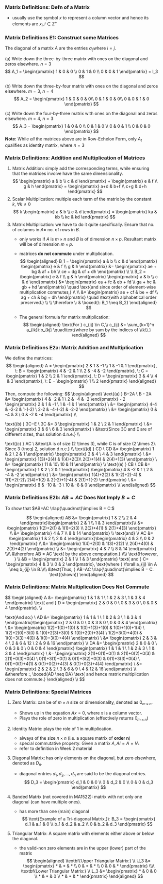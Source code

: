 ### Matrix Definitions: Defn of a Matrix
- usually use the symbol $x$ to represent a column vector and hence its elements are $x_i, i \in \mathbb{Z}^+$

### Matrix Definitions E1: Construct some Matrices
The diagonal of a matrix $A$ are the entries $a_{ij}​$ where $i=j$.

(a) Write down the three-by-three matrix with ones on the diagonal and zeros elsewhere.
$n = 3$
$$
A_1 = \begin{pmatrix}
1 & 0 & 0 \\
0 & 1 & 0 \\
0 & 0 & 1
\end{pmatrix} = I_3
$$

(b) Write down the three-by-four matrix with ones on the diagonal and zeros elsewhere.
$m = 3, \: n = 4$
$$
A_2 = \begin{pmatrix}
1 & 0 & 0 & 0\\
0 & 1 & 0 & 0\\
0 & 0 & 1 & 0
\end{pmatrix}
$$

(c) Write down the four-by-three matrix with ones on the diagonal and zeros elsewhere.
$m = 4, \: n = 3$
$$
A_3 =
\begin{pmatrix}
1 & 0 & 0 \\
0 & 1 & 0 \\
0 & 0 & 1 \\
0 & 0 & 0
\end{pmatrix}
$$
**Note:** While *all* the matrices above are in Row-Echelon Form, only $A_1$ qualifies as identity matrix, where $n = 3$
### Matrix Definitions: Addition and Multiplication of Matrices
1. Matrix Addition: simply add the corresponding terms, while ensuring that the matrices involve have the same dimensionality.
$$
\begin{pmatrix}
a & b \\
c & d
\end{pmatrix} + 
\begin{pmatrix}
e & f \\
g & h
\end{pmatrix} =
\begin{pmatrix}
a+d & b+f \\
c+g & d+h
\end{pmatrix}
$$
2. Scalar Multiplication: multiple each term of the matrix by the constant $k, \: \forall k \neq 0$
$$
k
\begin{pmatrix}
a & b \\
c & d
\end{pmatrix} =
\begin{pmatrix}
ka & kb \\
kc & kd
\end{pmatrix} 
$$
3. Matrix Multiplication: we have to do it quite specifically. Ensure that no. of columns in $A =$ no. of rows in $B$. 
	- only works if $A$ is $m \times n$ and $B$ is of dimension $n \times p$. Resultant matrix will be of dimension $m \times p$.
	- matrices **do not commute** under multiplication.
	$$
	\begin{aligned}
	B_1 = \begin{pmatrix}
	a & b \\
	c & d
	\end{pmatrix}
	\begin{pmatrix}
	e & f \\
	g & h
	\end{pmatrix} &=
	\begin{pmatrix}
	ae + bg & af + bh \\
	ce + dg & cf + dh
	\end{pmatrix} \\ \\
	B_2 = \begin{pmatrix}
	e & f \\
	g & h
	\end{pmatrix}
	\begin{pmatrix}
	a & b \\
	c & d
	\end{pmatrix}
	&= 
	\begin{pmatrix}
	ea + fc & eb + fd \\
	ga + hc & gb + hd
	\end{pmatrix} \quad \text{and since order of element-wise multiplication commutes,} \\ \\
	&=
	\begin{pmatrix}
	ae + cf & be + df \\
	ag + ch & bg + dh
	\end{pmatrix} \quad \text{with alphabetical order preserved.} \\ \\
	\therefore  \: & \boxed{\: B_1 \neq B_2}
	\end{aligned}
	$$

	- The general formula for matrix multiplication: 
	$$
	\begin{aligned}
	\text{For } c_{ij} \in C,\\
	c_{ij} &= \sum_{k=1}^n a_{ik}\:b_{kj} \quad\text{where by sum by the indices of \(k\).}
	\end{aligned}
	$$

### Matrix Definitions E2a: Matrix Addition and Multiplication
We define the matrices:
$$
\begin{aligned}
A = \begin{pmatrix}
2 & 1 & -1 \\
1 & -1 & 1 
\end{pmatrix}, \:
B = \begin{pmatrix}
4 & -2 & 1 \\
2 & -4 & -2 
\end{pmatrix}, \:
C = \begin{pmatrix}
1 & 2 \\
2 & 1 
\end{pmatrix}, \:
D = \begin{pmatrix}
3 & 4 \\
4 & 3 
\end{pmatrix}, \:
E = \begin{pmatrix}
1 \\
2
\end{pmatrix}
\end{aligned}
$$
Then, compute the following:
$$
\begin{aligned}
\text{(a) } B−2A \\
B - 2A &= 
\begin{pmatrix}
4 & -2 & 1 \\
2 & -4 & -2 
\end{pmatrix} - 2
\begin{pmatrix}
2 & 1 & -1 \\
1 & -1 & 1 
\end{pmatrix} \\
 &= 
 \begin{pmatrix}
 4-4 & -2-2 & 1-(-2) \\
 2-2 & -4-(-2) & -2-2
 \end{pmatrix} \\
 &=
\begin{pmatrix}
0 & -4 & 3 \\
0 & -2 & -4
\end{pmatrix}
\\\\

\text{(b) } 3C−E \\
3C &= 3 
\begin{pmatrix}
1 & 2 \\
2 & 1 
\end{pmatrix} \\
&= \begin{pmatrix}
3 & 6 \\
6 & 3 
\end{pmatrix} \\
&\text{Since 3C and E are of different sizes, thus solution d.n.e.}
\\\\

\text{(c) } AC \\
&\text{A is of size \(2 \times 3\), while C is of size \(2 \times 2\). Since 3 \(\neq\) 2, solution d.n.e.}
\\\\
\text{(d) } CD \\
CD &= \begin{pmatrix}
1 & 2 \\
2 & 1 
\end{pmatrix}
\begin{pmatrix}
3 & 4 \\
4 & 3 
\end{pmatrix} \\
&= 
\begin{pmatrix}
1(3)+2(4) & 1(4)+2(3)\\
2(3)+1(4) & 2(4)+1(3)
\end{pmatrix} \\
&= 
\begin{pmatrix}
11 & 10\\
10 & 11
\end{pmatrix}
\\\\
\text{(e) } CB \\
CB &= \begin{pmatrix}
1 & 2 \\
2 & 1 
\end{pmatrix}
\begin{pmatrix}
4 & -2 & 1 \\
2 & -4 & -2 
\end{pmatrix} \\
&= 
\begin{pmatrix}
1(4)+2(2) & 1(-2)+2(-4) & 1(1)+2(-2)\\
2(4)+1(2) & 2(-2)+1(-4) & 2(1)+1(-2)
\end{pmatrix} \\
&=
\begin{pmatrix}
8 & -10 & -3 \\
10 & -8 & 0
\end{pmatrix}
\\\\
\end{aligned}
$$
### Matrix Definitions E2b: $AB=AC$ Does Not Imply $B=C$
To show that $AB=AC \rlap{\quad\not}\implies B = C:$

$$
\begin{aligned}
AB &= \begin{pmatrix} 1 & 2 \\ 2 & 4 \end{pmatrix}\begin{pmatrix} 2 & 1 \\ 1 & 3 \end{pmatrix}\\
&= \begin{pmatrix} 1(2)+2(1) & 1(1)+2(3) \\ 2(2)+4(1) & 2(1)+4(3) \end{pmatrix} \\
&= \begin{pmatrix} 4 & 7 \\ 8 & 14 \end{pmatrix} \\
\text{and} \\
AC &= \begin{pmatrix} 1 & 2 \\ 2 & 4 \end{pmatrix}\begin{pmatrix} 4 & 3 \\ 0 & 2 \end{pmatrix} \\
&= \begin{pmatrix} 1(4)+2(0) & 1(3)+2(2) \\ 2(4)+4(0) & 2(3)+4(2) \end{pmatrix} \\
&= \begin{pmatrix} 4 & 7 \\ 8 & 14 \end{pmatrix} \\\\
&\therefore AB = AC \text{ by the above computation.} \\\\
\text{However, } \\
&B = \begin{pmatrix} 2 & 1 \\ 1 & 3 \end{pmatrix} \text{ and } C= \begin{pmatrix} 4 & 3 \\ 0 & 2 \end{pmatrix}, \text{where } \forall a_{ij} \in A \neq b_{ij} \in B.\\\\
&\text{Thus, } AB=AC \rlap{\quad\not}\implies B = C. \text{(shown)}
\end{aligned}
$$
### Matrix Definitions: Matrix Multiplication Does Not Commute
$$
\begin{aligned}
A &= \begin{pmatrix} 1 & 1 & 1 \\ 1 & 2 & 3 \\ 1 & 3 & 4 \end{pmatrix} \text{ and } 
D = \begin{pmatrix} 2 & 0 & 0 \\ 0 & 3 & 0 \\ 0 & 0 & 4 \end{pmatrix}. \\\\

\text{And so:} \\
AD &= \begin{pmatrix} 1 & 1 & 1 \\ 1 & 2 & 3 \\ 1 & 3 & 4 \end{pmatrix}\begin{pmatrix} 2 & 0 & 0 \\ 0 & 3 & 0 \\ 0 & 0 & 4 \end{pmatrix} \\
&= \begin{pmatrix} 1(2)+1(0)+1(0) & 1(0)+1(3)+1(0) & 1(0)+1(0)+1(4) \\
1(2)+2(0)+3(0) & 1(0)+2(3)+3(0) & 1(0)+2(0)+3(4) \\
1(2)+3(0)+4(0) & 1(0)+3(3)+4(0) & 1(0)+3(0)+4(4) 
\end{pmatrix} \\
&= \begin{pmatrix} 2 & 3 & 4 \\ 2 & 6 & 12 \\ 2 & 9 & 16 \end{pmatrix} \\\\
DA &= \begin{pmatrix} 2 & 0 & 0 \\ 0 & 3 & 0 \\ 0 & 0 & 4 \end{pmatrix} \begin{pmatrix} 1 & 1 & 1 \\ 1 & 2 & 3 \\ 1 & 3 & 4 \end{pmatrix} \\ &= \begin{pmatrix} 2(1)+0(1)+0(1) & 2(1)+0(2)+0(3) & 2(1)+0(3)+0(4) \\ 0(1)+3(1)+0(1) & 0(1)+3(2)+0(3) & 0(1)+3(3)+0(4) \\ 0(1)+0(1)+4(1) & 0(1)+0(2)+4(3) & 0(1)+0(3)+4(4) \end{pmatrix} \\ &= \begin{pmatrix} 2 & 2 & 2 \\ 3 & 6 & 9 \\ 4 & 12 & 16 \end{pmatrix} \\\\
&\therefore \:, \boxed{AD \neq DA} \text{ and hence matrix multiplication does not commute.}
\end{aligned} \\\\
$$

### Matrix Definitions: Special Matrices
1. Zero Matrix: can be of $m \times n$ size or dimensionality, denoted as $0_{m \times n}$.
	- Shows up in the equation $Ax = 0$, where $x$ is a column vector.
	- Plays the role of zero in multiplication (effectively returns $0_{m \times n}$)

2. Identity Matrix: plays the role of $1$ in multiplication.
	- always of the size $n \times n$ (i.e. a square matrix of **order n**)
	- special commutative property: Given a matrix $A, AI = A = IA$
	- refer to definition in Week 2 material

3. Diagonal Matrix: has only elements on the diagonal, but zero elsewhere, denoted as $D_n$.
	- diagonal entries $d_1, d_2, \ldots, d_n$ are said to be the diagonal entries.
	$$
	D_3 = \begin{pmatrix} d_1 & 0 & 0 \\ 0 & d_2 & 0 \\ 0 & 0 & d_3 \end{pmatrix}
	$$
4. Banded Matrix (not covered in MA1522): matrix with not only one diagonal (can have multiple ones).
	- has more than one (main) diagonal
	$$
	\text{Example of a Tri-diagonal Matrix,}\:
	B_3 = \begin{pmatrix} d_1 & a_1 & 0 \\ b_1 & d_2 & a_2 \\ 0 & b_2 & d_3 \end{pmatrix}
	$$

5. Triangular Matrix: A square matrix with elements either above or below the diagonal.
	- the valid-non zero elements are in the upper (lower) part of the matrix
	$$
	\begin{aligned}
	\textbf{Upper Triangular Matrix:} \\
	U_3 &= \begin{pmatrix} * & * & * \\ 0 & * & * \\ 0 & 0 & * \end{pmatrix} \\\\
	\textbf{Lower Triangular Matrix:} \\
	L_3 &= \begin{pmatrix} * & 0 & 0 \\ * & * & 0 \\ * & * & * \end{pmatrix}
	\end{aligned}
	$$